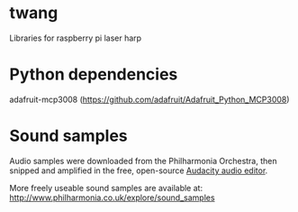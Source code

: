 # twang
Libraries for raspberry pi laser harp

# Python dependencies
adafruit-mcp3008 (https://github.com/adafruit/Adafruit_Python_MCP3008)

# Sound samples
Audio samples were downloaded from the Philharmonia Orchestra, then snipped and amplified in the free, open-source [Audacity audio editor](https://www.audacityteam.org/).

More freely useable sound samples are available at:
http://www.philharmonia.co.uk/explore/sound_samples


